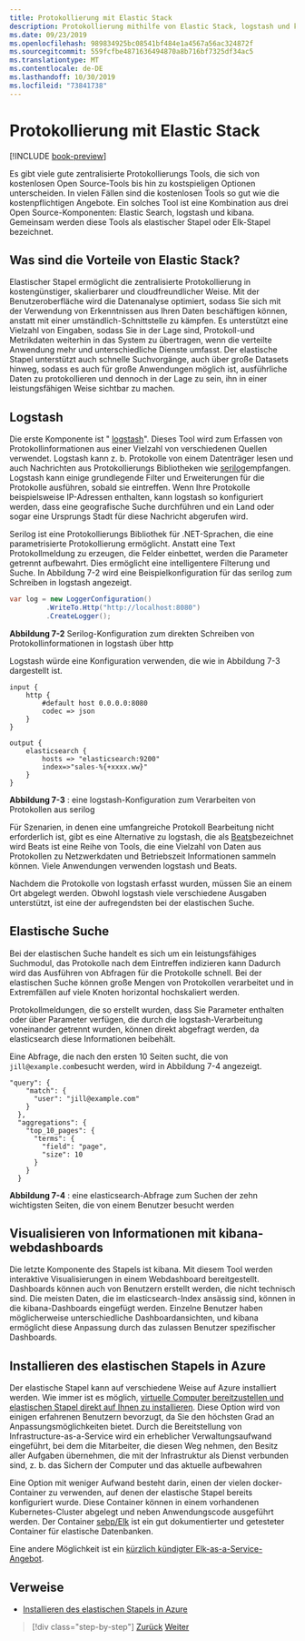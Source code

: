 ```yaml
---
title: Protokollierung mit Elastic Stack
description: Protokollierung mithilfe von Elastic Stack, logstash und kibana
ms.date: 09/23/2019
ms.openlocfilehash: 989834925bc08541bf484e1a4567a56ac324872f
ms.sourcegitcommit: 559fcfbe4871636494870a8b716bf7325df34ac5
ms.translationtype: MT
ms.contentlocale: de-DE
ms.lasthandoff: 10/30/2019
ms.locfileid: "73841738"
---
```

# <a name="logging-with-elastic-stack"></a>Protokollierung mit Elastic Stack

[!INCLUDE [book-preview](../../../includes/book-preview.md)]

Es gibt viele gute zentralisierte Protokollierungs Tools, die sich von kostenlosen Open Source-Tools bis hin zu kostspieligen Optionen unterscheiden. In vielen Fällen sind die kostenlosen Tools so gut wie die kostenpflichtigen Angebote. Ein solches Tool ist eine Kombination aus drei Open Source-Komponenten: Elastic Search, logstash und kibana.
Gemeinsam werden diese Tools als elastischer Stapel oder Elk-Stapel bezeichnet.

## <a name="what-are-the-advantages-of-elastic-stack"></a>Was sind die Vorteile von Elastic Stack?

Elastischer Stapel ermöglicht die zentralisierte Protokollierung in kostengünstiger, skalierbarer und cloudfreundlicher Weise. Mit der Benutzeroberfläche wird die Datenanalyse optimiert, sodass Sie sich mit der Verwendung von Erkenntnissen aus Ihren Daten beschäftigen können, anstatt mit einer umständlich-Schnittstelle zu kämpfen. Es unterstützt eine Vielzahl von Eingaben, sodass Sie in der Lage sind, Protokoll-und Metrikdaten weiterhin in das System zu übertragen, wenn die verteilte Anwendung mehr und unterschiedliche Dienste umfasst. Der elastische Stapel unterstützt auch schnelle Suchvorgänge, auch über große Datasets hinweg, sodass es auch für große Anwendungen möglich ist, ausführliche Daten zu protokollieren und dennoch in der Lage zu sein, ihn in einer leistungsfähigen Weise sichtbar zu machen.

## <a name="logstash"></a>Logstash

Die erste Komponente ist " [logstash](https://www.elastic.co/products/logstash)". Dieses Tool wird zum Erfassen von Protokollinformationen aus einer Vielzahl von verschiedenen Quellen verwendet. Logstash kann z. b. Protokolle von einem Datenträger lesen und auch Nachrichten aus Protokollierungs Bibliotheken wie [serilog](https://serilog.net/)empfangen. Logstash kann einige grundlegende Filter und Erweiterungen für die Protokolle ausführen, sobald sie eintreffen. Wenn Ihre Protokolle beispielsweise IP-Adressen enthalten, kann logstash so konfiguriert werden, dass eine geografische Suche durchführen und ein Land oder sogar eine Ursprungs Stadt für diese Nachricht abgerufen wird.

Serilog ist eine Protokollierungs Bibliothek für .NET-Sprachen, die eine parametrisierte Protokollierung ermöglicht. Anstatt eine Text Protokollmeldung zu erzeugen, die Felder einbettet, werden die Parameter getrennt aufbewahrt. Dies ermöglicht eine intelligentere Filterung und Suche. In Abbildung 7-2 wird eine Beispielkonfiguration für das serilog zum Schreiben in logstash angezeigt.

```csharp
var log = new LoggerConfiguration()
         .WriteTo.Http("http://localhost:8080")
         .CreateLogger();
```

**Abbildung 7-2** Serilog-Konfiguration zum direkten Schreiben von Protokollinformationen in logstash über http

Logstash würde eine Konfiguration verwenden, die wie in Abbildung 7-3 dargestellt ist.

```
input {
    http {
        #default host 0.0.0.0:8080
        codec => json
    }
}

output {
    elasticsearch {
        hosts => "elasticsearch:9200"
        index=>"sales-%{+xxxx.ww}"
    }
}
```

**Abbildung 7-3** : eine logstash-Konfiguration zum Verarbeiten von Protokollen aus serilog

Für Szenarien, in denen eine umfangreiche Protokoll Bearbeitung nicht erforderlich ist, gibt es eine Alternative zu logstash, die als [Beats](https://www.elastic.co/products/beats)bezeichnet wird Beats ist eine Reihe von Tools, die eine Vielzahl von Daten aus Protokollen zu Netzwerkdaten und Betriebszeit Informationen sammeln können. Viele Anwendungen verwenden logstash und Beats.

Nachdem die Protokolle von logstash erfasst wurden, müssen Sie an einem Ort abgelegt werden. Obwohl logstash viele verschiedene Ausgaben unterstützt, ist eine der aufregendsten bei der elastischen Suche.

## <a name="elastic-search"></a>Elastische Suche

Bei der elastischen Suche handelt es sich um ein leistungsfähiges Suchmodul, das Protokolle nach dem Eintreffen indizieren kann Dadurch wird das Ausführen von Abfragen für die Protokolle schnell. Bei der elastischen Suche können große Mengen von Protokollen verarbeitet und in Extremfällen auf viele Knoten horizontal hochskaliert werden.

Protokollmeldungen, die so erstellt wurden, dass Sie Parameter enthalten oder über Parameter verfügen, die durch die logstash-Verarbeitung voneinander getrennt wurden, können direkt abgefragt werden, da elasticsearch diese Informationen beibehält.

Eine Abfrage, die nach den ersten 10 Seiten sucht, die von `jill@example.com`besucht werden, wird in Abbildung 7-4 angezeigt.

```
"query": {
    "match": {
      "user": "jill@example.com"
    }
  },
  "aggregations": {
    "top_10_pages": {
      "terms": {
        "field": "page",
        "size": 10
      }
    }
  }
```

**Abbildung 7-4** : eine elasticsearch-Abfrage zum Suchen der zehn wichtigsten Seiten, die von einem Benutzer besucht werden

## <a name="visualizing-information-with-kibana-web-dashboards"></a>Visualisieren von Informationen mit kibana-webdashboards

Die letzte Komponente des Stapels ist kibana. Mit diesem Tool werden interaktive Visualisierungen in einem Webdashboard bereitgestellt. Dashboards können auch von Benutzern erstellt werden, die nicht technisch sind. Die meisten Daten, die im elasticsearch-Index ansässig sind, können in die kibana-Dashboards eingefügt werden. Einzelne Benutzer haben möglicherweise unterschiedliche Dashboardansichten, und kibana ermöglicht diese Anpassung durch das zulassen Benutzer spezifischer Dashboards.

## <a name="installing-elastic-stack-on-azure"></a>Installieren des elastischen Stapels in Azure

Der elastische Stapel kann auf verschiedene Weise auf Azure installiert werden. Wie immer ist es möglich, [virtuelle Computer bereitzustellen und elastischen Stapel direkt auf Ihnen zu installieren](https://docs.microsoft.com/azure/virtual-machines/linux/tutorial-elasticsearch). Diese Option wird von einigen erfahrenen Benutzern bevorzugt, da Sie den höchsten Grad an Anpassungsmöglichkeiten bietet. Durch die Bereitstellung von Infrastructure-as-a-Service wird ein erheblicher Verwaltungsaufwand eingeführt, bei dem die Mitarbeiter, die diesen Weg nehmen, den Besitz aller Aufgaben übernehmen, die mit der Infrastruktur als Dienst verbunden sind, z. b. das Sichern der Computer und das aktuelle aufbewahren

Eine Option mit weniger Aufwand besteht darin, einen der vielen docker-Container zu verwenden, auf denen der elastische Stapel bereits konfiguriert wurde. Diese Container können in einem vorhandenen Kubernetes-Cluster abgelegt und neben Anwendungscode ausgeführt werden. Der Container [sebp/Elk](https://elk-docker.readthedocs.io/) ist ein gut dokumentierter und getesteter Container für elastische Datenbanken.

Eine andere Möglichkeit ist ein [kürzlich kündigter Elk-as-a-Service-Angebot](https://devops.com/logz-io-unveils-azure-open-source-elk-monitoring-solution/).

## <a name="references"></a>Verweise

- [Installieren des elastischen Stapels in Azure](https://docs.microsoft.com/azure/virtual-machines/linux/tutorial-elasticsearch)

>[!div class="step-by-step"]
>[Zurück](observability-patterns.md)
>[Weiter](monitoring-azure-kubernetes.md)
